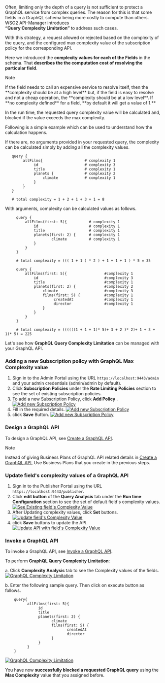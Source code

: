 Often, limiting only the depth of a query is not sufficient to protect a GraphQL service from complex queries. 
The reason for this is that some fields in a GraphQL schema being more costly to compute than others. WSO2 API-Manager introduces  
**“Query Complexity Limitation”** to address such cases. 

With this strategy, a request allowed or rejected based on the complexity of the query, and the configured max complexity 
value of the subscription policy for the corresponding API.

Here we introduced the **complexity values for each of the Fields** in the schema. That **describes the 
the computation cost of resolving the particular field**. 

<html>
<div class="admonition note">
<p class="admonition-title">Note</p>
<p>
If the field needs to call an expensive service to resolve itself, 
then the **complexity should be at a high level** but, if the field is easy to resolve and not a cheap operation,  
the **complexity should be at a low level**. If **no complexity defined** for a field, **by default it will get a value of 1.** 
</p>
</div> 
</html>

In the run time, the requested query complexity value will be calculated and, blocked if the value exceeds the max complexity.

Following is a simple example which can be used to understand how the calculation happens.

If there are, no arguments provided in your requested query,  the complexity can be calculated simply by adding all the complexity values.


   ```
      query {
       	   allFilms{                   # complexity 1
         		id                     # complexity 3
        		title                  # complexity 1
         		planets {              # complexity 2
           			climate            # complexity 1
         		}
       	   }
      }
      
      # total complexity = 1 + 2 + 1 + 3 + 1 = 8

   ```

With arguments, complexity can be calculated values as follows.

   ```
        query {
         	allFilms(first: 5){          # complexity 1
           		id                       # complexity 1
           		title                    # complexity 1
           		planets(first: 2) {      # complexity 1
             			climate          # complexity 1
           		}
         	}
        }
        
        # total complexity = ((( 1 + 1 ) * 2 ) + 1 + 1 + 1 ) * 5 = 35

   ```  

   ```
        query {
         	allFilms(first: 5){                 #complexity 1
          	 	id                              #complexity 3
           		title                           #complexity 1
           		planets(first: 2) {             #complexity 2
             		climate                     #complexity 3
                    films(first: 5) {           #complexity 1
                         createdAt              #complexity 1
                         director               #complexity 1
                    } 
           		}
         	}
        }

        # total complexity = ((((((1 + 1 + 1)* 5)+ 3 + 2 )* 2)+ 1 + 3 + 1)* 5) = 225

   ```  

Let's see how **GraphQL Query Complexity Limitation** can be managed with your GraphQL API.

### Adding a new Subscription policy with GraphQL Max Complexity value

1.  Sign in to the Admin Portal using the URL `https://localhost:9443/admin` and your admin credentials 
(admin/admin by default).
2.  Click **Subscription Policies** under the **Rate Limiting Policies** section to see the set of existing 
subscription policies.
3.  To add a new Subscription Policy, click **Add Policy** .
[![Add new Subscription Policy]({{base_path}}/assets/img/learn/add-new-subscription-policy-graphql-query-complexity.png)]({{base_path}}/assets/img/learn/add-new-subscription-policy-graphql-query-complexity.png)
4.  Fill in the required details.
[![Add new Subscription Policy]({{base_path}}/assets/img/learn/create-subscription-policy-with-graphql-complexity.png)]({{base_path}}/assets/img/learn/create-subscription-policy-with-graphql-complexity.png)
5.  click **Save** Button.
[![Add new Subscription Policy]({{base_path}}/assets/img/learn/save-subscription-policy-graphql-query-analysis.png)]({{base_path}}/assets/img/learn/save-subscription-policy-graphql-query-analysis.png)


### Design a GraphQL API

To design a GraphQL API, see [Create a GraphQL API]({{base_path}}/learn/design-api/create-api/create-a-graphql-api).

<html>
<div class="admonition note">
<p class="admonition-title">Note</p>
<p>
Instead of giving Business Plans of GraphQL API related details in 
<a href="{{base_path}}/learn/design-api/create-api/create-a-graphql-api">Create a GraphQL API</a>, 
Use Business Plans that you create in the previous steps.
</p>
</div> 
</html>

### Update field's complexity values of  a GraphQL API
1.  Sign in to the Publisher Portal using the URL `https://localhost:9443/publisher`.
2.  Click **edit button** of the **Query Analysis** tab under the **Run time Configuration** section to see the set of default 
    field's complexity values.
[![See Existing field's Complexity Value]({{base_path}}/assets/img/learn/modify-graphql-complexity-values.png)]({{base_path}}/assets/img/learn/modify-graphql-complexity-values.png)
3.  After Updating complexity values, click **Set** buttons.
[![Update field's Complexity Value]({{base_path}}/assets/img/learn/set-graphql-complexity.png)]({{base_path}}/assets/img/learn/set-graphql-complexity.png)
4.  click **Save** buttons to update the API.
[![Update API with field's Complexity Value]({{base_path}}/assets/img/learn/update-api-with-graphql-complexity.png)]({{base_path}}/assets/img/learn/update-api-with-graphql-complexity.png)



### Invoke a GraphQL API

To invoke a GraphQL API, see 
[Invoke a GraphQL API]({{base_path}}/learn/consume-api/invoke-apis/invoke-apis-using-tools/invoke-an-graphql-api-using-the-integrated-graphql-console).

To perform **GraphQL Query Complexity Limitation**: 

   a. Click **Complexity Analysis** tab to see the Complexity values of the fields.
   [![GraphQL Complexity Limitation]({{base_path}}/assets/img/learn/graphql-complexity-values-read-only.png)]({{base_path}}/assets/img/learn/graphql-complexity-values-read-only.png)

   b. Enter the following sample query. Then click on execute button as follows.

   ```
       query{
             allFilms(first: 5){           
                  id                       
                  title                     
                  planets(first: 2) {        
                        climate 
                        films(first: 5) {
                               createdAt
                               director
                        }          
                  }
             }
       }

   ```
   [![GraphQL Complexity Limitation]({{base_path}}/assets/img/learn/graphql-complexity-limitation-query.png)]({{base_path}}/assets/img/learn/graphql-complexity-limitation-query.png)

You have now **successfully blocked a requested GraphQL query** using the **Max Complexity** value that you assigned before.






